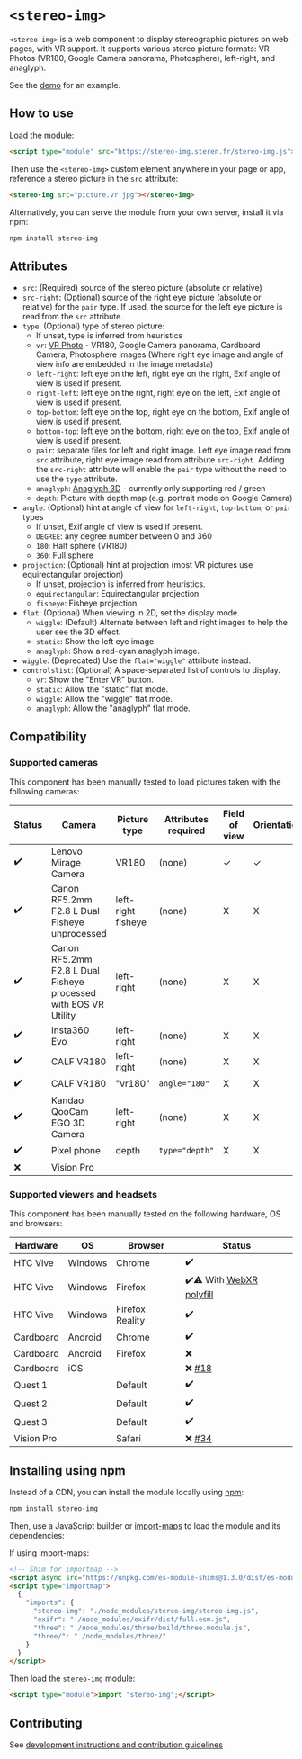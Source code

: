 # `<stereo-img>`

`<stereo-img>` is a web component to display stereographic pictures on web pages, with VR support.
It supports various stereo picture formats: VR Photos (VR180, Google Camera panorama, Photosphere), left-right, and anaglyph.

See the [demo](https://stereo-img.steren.fr/) for an example.

## How to use

Load the module:

```html
<script type="module" src="https://stereo-img.steren.fr/stereo-img.js"></script>
```

Then use the `<stereo-img>` custom element anywhere in your page or app, reference a stereo picture in the `src` attribute:

```html
<stereo-img src="picture.vr.jpg"></stereo-img>
```

Alternatively, you can serve the module from your own server, install it via npm:

```bash
npm install stereo-img
```

## Attributes

* `src`: (Required) source of the stereo picture (absolute or relative)
* `src-right`: (Optional) source of the right eye picture (absolute or relative) for the `pair` type. If used, the source for the left eye picture is read from the `src` attribute.
* `type`: (Optional) type of stereo picture:
  - If unset, type is inferred from heuristics
  - `vr`: [VR Photo](https://developers.google.com/vr/reference/cardboard-camera-vr-photo-format) - VR180, Google Camera panorama, Cardboard Camera, Photosphere images (Where right eye image and angle of view info are embedded in the image metadata) 
  - `left-right`: left eye on the left, right eye on the right, Exif angle of view is used if present.
  - `right-left`: left eye on the right, right eye on the left, Exif angle of view is used if present.
  - `top-bottom`: left eye on the top, right eye on the bottom, Exif angle of view is used if present.
  - `bottom-top`: left eye on the bottom, right eye on the top, Exif angle of view is used if present.
  - `pair`: separate files for left and right image. Left eye image read from `src` attribute, right eye image read from attribute `src-right`. Adding the `src-right` attribute will enable the `pair` type without the need to use the `type` attribute.
  - `anaglyph`: [Anaglyph 3D](https://en.wikipedia.org/wiki/Anaglyph_3D) - currently only supporting red / green
  - `depth`: Picture with depth map (e.g. portrait mode on Google Camera)
* `angle`: (Optional) hint at angle of view for `left-right`, `top-bottom`, or `pair` types
  - If unset, Exif angle of view is used if present.
  - `DEGREE`: any degree number between 0 and 360
  - `180`: Half sphere (VR180)
  - `360`: Full sphere
* `projection`: (Optional) hint at projection (most VR pictures use equirectangular projection)
  - If unset, projection is inferred from heuristics.
  - `equirectangular`: Equirectangular projection
  - `fisheye`: Fisheye projection
* `flat`: (Optional) When viewing in 2D, set the display mode.
  - `wiggle`: (Default) Alternate between left and right images to help the user see the 3D effect.
  - `static`: Show the left eye image.
  - `anaglyph`: Show a red-cyan anaglyph image.
* `wiggle`: (Deprecated) Use the `flat="wiggle"` attribute instead.
* `controlslist`: (Optional) A space-separated list of controls to display.
  - `vr`: Show the "Enter VR" button.
  - `static`: Allow the "static" flat mode.
  - `wiggle`: Allow the "wiggle" flat mode.
  - `anaglyph`: Allow the "anaglyph" flat mode.

## Compatibility

### Supported cameras

This component has been manually tested to load pictures taken with the following cameras:

| Status | Camera                              | Picture type        | Attributes required                   |  Field of view | Orientation |
| ------ | ----------------------------------- | ------------------- | ------------------------------------- | ------------- | ----------- |
| ✔️     | Lenovo Mirage Camera                | VR180               | (none)                                |  ✓           | ✓ 
| ✔️     | Canon RF5.2mm F2.8 L Dual Fisheye unprocessed | left-right fisheye           | (none)             |  X           | X 
| ✔️     | Canon RF5.2mm F2.8 L Dual Fisheye processed with EOS VR Utility | left-right | (none)             |  X           | X 
| ✔️     | Insta360 Evo                        | left-right          | (none)                                |  X           | X 
| ✔️     | CALF VR180                          | left-right          | (none)                                |  X           | X 
| ✔️     | CALF VR180                          | "vr180"             | `angle="180"`                         |  X           | X 
| ✔️     | Kandao QooCam EGO 3D Camera         | left-right          | (none)                                |  X           | X 
| ✔️     | Pixel phone                         | depth               | `type="depth"`                        |  X           | X 
| ❌     | Vision Pro                          |                     |                                       |              | 

### Supported viewers and headsets

This component has been manually tested on the following hardware, OS and browsers:

| Hardware    | OS          | Browser         | Status |
| ----------- | -------     | --------------- | ------ |
| HTC Vive    | Windows     | Chrome          | ✔️
| HTC Vive    | Windows     | Firefox         | ✔️⚠️ With [WebXR polyfill](https://github.com/immersive-web/webxr-polyfill)
| HTC Vive    | Windows     | Firefox Reality | ✔️
| Cardboard   | Android     | Chrome          | ✔️
| Cardboard   | Android     | Firefox         | ❌
| Cardboard   | iOS         |                 | ❌ [#18](https://github.com/steren/stereo-img/issues/18)
| Quest 1     |             | Default         | ✔️
| Quest 2     |             | Default         | ✔️️
| Quest 3     |             | Default         | ✔️️
| Vision Pro  |             | Safari          | ❌ [#34](https://github.com/steren/stereo-img/issues/34)

## Installing using npm

Instead of a CDN, you can install the module locally using [npm](https://www.npmjs.com/):

```bash
npm install stereo-img
```

Then, use a JavaScript builder or [import-maps](https://github.com/WICG/import-maps) to load the module and its dependencies:

If using import-maps:

```html
<!-- Shim for importmap -->
<script async src="https://unpkg.com/es-module-shims@1.3.0/dist/es-module-shims.js"></script>
<script type="importmap">
  {
    "imports": {
      "stereo-img": "./node_modules/stereo-img/stereo-img.js",
      "exifr": "./node_modules/exifr/dist/full.esm.js",
      "three": "./node_modules/three/build/three.module.js",
      "three/": "./node_modules/three/"
    }
  }
</script>
```

Then load the `stereo-img` module:

```html
<script type="module">import "stereo-img";</script>
```

## Contributing

See [development instructions and contribution guidelines](CONTRIBUTING.md)
